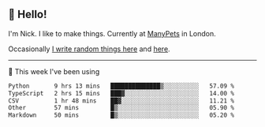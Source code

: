 ## 👋 Hello! 

I'm Nick. I like to make things. Currently at [ManyPets](https://manypets.com) in London.

Occasionally [I write random things here](https://nicksnell.com) and [here](https://twitter.com/nicksnell).

-------

🚀 This week I've been using

<!--START_SECTION:waka-->

```txt
Python       9 hrs 13 mins   ██████████████▒░░░░░░░░░░   57.09 %
TypeScript   2 hrs 15 mins   ███▓░░░░░░░░░░░░░░░░░░░░░   14.00 %
CSV          1 hr 48 mins    ██▓░░░░░░░░░░░░░░░░░░░░░░   11.21 %
Other        57 mins         █▒░░░░░░░░░░░░░░░░░░░░░░░   05.90 %
Markdown     50 mins         █▒░░░░░░░░░░░░░░░░░░░░░░░   05.20 %
```

<!--END_SECTION:waka-->
